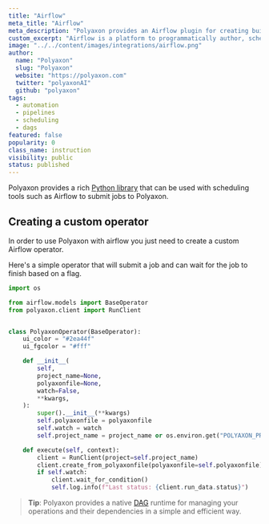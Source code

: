 ```yaml
---
title: "Airflow"
meta_title: "Airflow"
meta_description: "Polyaxon provides an Airflow plugin for creating builds, jobs, and experiments."
custom_excerpt: "Airflow is a platform to programmatically author, schedule and monitor workflows."
image: "../../content/images/integrations/airflow.png"
author:
  name: "Polyaxon"
  slug: "Polyaxon"
  website: "https://polyaxon.com"
  twitter: "polyaxonAI"
  github: "polyaxon"
tags:
  - automation
  - pipelines
  - scheduling
  - dags
featured: false
popularity: 0
class_name: instruction
visibility: public
status: published
---
```


Polyaxon provides a rich [Python library](/docs/core/python-library/polyaxon-client/) that can be used with
scheduling tools such as Airflow to submit jobs to Polyaxon.

## Creating a custom operator

In order to use Polyaxon with airflow you just need to create a custom Airflow operator.

Here's a simple operator that will submit a job and can wait for the job to finish based on a flag.

```python
import os

from airflow.models import BaseOperator
from polyaxon.client import RunClient


class PolyaxonOperator(BaseOperator):
    ui_color = "#2ea44f"
    ui_fgcolor = "#fff"

    def __init__(
        self,
        project_name=None,
        polyaxonfile=None,
        watch=False,
        **kwargs,
    ):
        super().__init__(**kwargs)
        self.polyaxonfile = polyaxonfile
        self.watch = watch
        self.project_name = project_name or os.environ.get("POLYAXON_PROJECT_NAME")

    def execute(self, context):
        client = RunClient(project=self.project_name)
        client.create_from_polyaxonfile(polyaxonfile=self.polyaxonfile)
        if self.watch:
            client.wait_for_condition()
            self.log.info(f"Last status: {client.run_data.status}")
```

> **Tip**: Polyaxon provides a native [DAG](/docs/automation/) runtime for managing your operations and their dependencies in a simple and efficient way.
